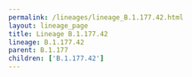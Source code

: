 ```yaml
---
permalink: /lineages/lineage_B.1.177.42.html
layout: lineage_page
title: Lineage B.1.177.42
lineage: B.1.177.42
parent: B.1.177
children: ['B.1.177.42']
---
```

